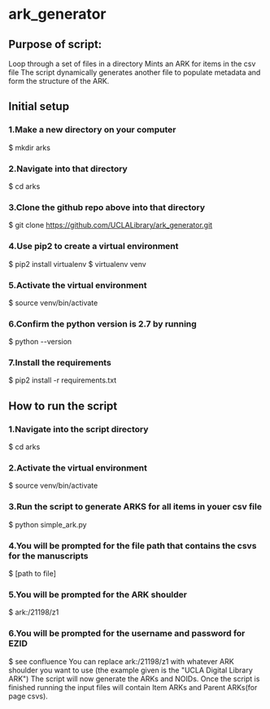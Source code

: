 # ark_generator

## Purpose of script:
Loop through a set of files in a directory
Mints an ARK for items in the csv file
The script dynamically generates another file to populate metadata and form the structure of the ARK.

## Initial setup
### 1.Make a new directory on your computer
  $ mkdir arks
### 2.Navigate into that directory
  $ cd arks
### 3.Clone the github repo above into that directory
  $ git clone https://github.com/UCLALibrary/ark_generator.git
### 4.Use pip2 to create a virtual environment
  $ pip2 install virtualenv
$ virtualenv venv
### 5.Activate the virtual environment
  $ source venv/bin/activate
### 6.Confirm the python version is 2.7 by running 
  $ python --version
### 7.Install the requirements
  $ pip2 install -r requirements.txt

## How to run the script
### 1.Navigate into the script directory
  $ cd arks
### 2.Activate the virtual environment
  $ source venv/bin/activate
### 3.Run the script to generate ARKS for all items in youer csv file
  $ python simple_ark.py
### 4.You will be prompted for the file path that contains the csvs for the manuscripts
  $ [path to file]
### 5.You will be prompted for the ARK shoulder
  $ ark:/21198/z1
### 6.You will be prompted for the username and password for EZID
  $ see confluence
You can replace ark:/21198/z1 with whatever ARK shoulder you want to use (the example given is the "UCLA Digital Library ARK")
The script will now generate the ARKs and NOIDs. Once the script is finished running the input files will contain Item ARKs and Parent ARKs(for page csvs).
